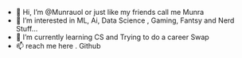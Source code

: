 - 👋 Hi, I’m @Munrauol or just like my friends call me Munra
- 👀 I’m interested in ML, Ai, Data Science , Gaming, Fantsy and Nerd Stuff...
- 🌱 I’m currently learning CS and Trying to do a career Swap
- 📫 reach me here . Github

